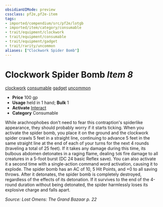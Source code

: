 ```yaml
---
obsidianUIMode: preview
cssclass: pf2e,pf2e-item
tags:
- imported/compendium/src/pf2e/lotgb
- imported/item/category/consumable
- trait/equipment/clockwork
- trait/equipment/consumable
- trait/equipment/gadget
- trait/rarity/uncommon
aliases: ["Clockwork Spider Bomb"]
---
```

# Clockwork Spider Bomb *Item 8*  
[clockwork](clockwork-g-g.md)  [consumable](consumable.md)  [gadget](gadget-g-g.md)  [uncommon](uncommon.md)  

- **Price** 100 gp
- **Usage** held in 1 hand; **Bulk** 1
- **Activate** [Interact](interact.md)
- **Category** Consumable

While arachnophobes don't need to fear this contraption's spiderlike appearance, they should probably worry if it starts ticking. When you activate the spider bomb, you place it on the ground and the clockwork spider crawls 5 feet in a straight line, continuing to advance 5 feet in the same straight line at the end of each of your turns for the next 4 rounds (traveling a total of 25 feet). If it takes any damage during this time, its bulbous abdomen detonates in a raging flame, dealing `5d6` fire damage to all creatures in a 5-foot burst (DC 24 basic Reflex save). You can also activate it a second time with a single-action command word activation, causing it to explode. The spider bomb has an AC of 10, 5 Hit Points, and +0 to all saving throws. After it detonates, the spider bomb is completely destroyed, regardless of the effects of its detonation. If it survives to the end of the 4-round duration without being detonated, the spider harmlessly loses its explosive charge and falls apart.

*Source: Lost Omens: The Grand Bazaar p. 22*